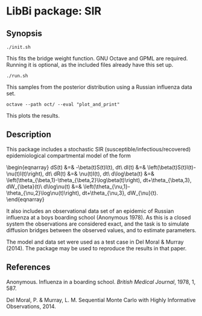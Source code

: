 LibBi package: SIR
==================

Synopsis
--------

    ./init.sh

This fits the bridge weight function. GNU Octave and GPML are
required. Running it is optional, as the included files already have this set
up.

    ./run.sh
    
This samples from the posterior distribution using a Russian influenza data
set.

    octave --path oct/ --eval "plot_and_print"

This plots the results.


Description
-----------

This package includes a stochastic SIR (susceptible/infectious/recovered)
epidemiological compartmental model of the form

\begin{eqnarray}
dS(t) &=& -\beta(t)S(t)I(t)\, dt\\
dI(t) &=& \left(\beta(t)S(t)I(t)-\nu(t)I(t)\right)\, dt\\
dR(t) &=& \nu(t)I(t)\, dt\\
d\log\beta(t) &=& \left(\theta_{\beta,1}-\theta_{\beta,2}\log\beta(t)\right)\, dt+\theta_{\beta,3}\, dW_{\beta}(t)\\
d\log\nu(t) &=& \left(\theta_{\nu,1}-\theta_{\nu,2}\log\nu(t)\right)\, dt+\theta_{\nu,3}\, dW_{\nu}(t).
\end{eqnarray}

It also includes an observational data set of an epidemic of Russian influenza
at a boys boarding school (Anonymous 1978). As this is a closed system the
observations are considered exact, and the task is to simulate diffusion
bridges between the observed values, and to estimate parameters.

The model and data set were used as a test case in Del Moral & Murray
(2014). The package may be used to reproduce the results in that paper.


References
----------

Anonymous. Influenza in a boarding school. *British Medical Journal*, 1978, 1,
587.

Del Moral, P. & Murray, L. M. Sequential Monte Carlo with Highly Informative
Observations, 2014.
